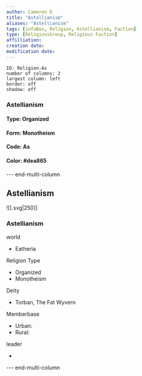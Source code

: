 ```yaml
---
author: Cameren D
title: "Astellianism"
aliases: "Astellianism"
tags: [infoBox, Religion, Astellianism, Faction]
type: [ReligiousGroup, Religious Faction]
affilliation: 
creation date:  
modification date: 
---
```



```start-multi-column  
ID: Religion-As  
number of columns: 2  
largest column: left
border: off
shadow: off
```

### Astellianism

#### Type: Organized

#### Form: Monotheism

#### Code: As

#### **Color:** #dea865

--- end-multi-column
<html>
    <div class="infobox">
        <div class="heading">
            <h2>Astellianism</h2>
        </div>
    </div>
</html>

![[.svg|250]]

<html>
    <div class="infobox">
        <div class="infobox-group">
            <div class="heading">
                <h3>Astellianism</h3>
            </div>
            <div class="infobox-datarow">
                <p class="data-heading">world</p>
                <ul class="data-content">
                    <li>Eatheria</li>
                </ul>
            </div>
            <div class="infobox-datarow">
                <p class="data-heading">Religion Type</p>
                <ul class="data-content">
                    <li>Organized</li>
                    <li>Monotheism</li>
                </ul>
            </div>
            <div class="infobox-datarow">
                <p class="data-heading">Deity</p>
                <ul class="data-content">
                    <li>Torban, The Fat Wyvern</li>
                </ul>
            </div>
            <div class="infobox-datarow">
                <p class="data-heading">Memberbase</p>
                <ul class="data-content">
                    <li>Urban: </li>
                    <li>Rural: </li>
                </ul>
            </div>
            <div class="infobox-datarow">
                <p class="data-heading">leader</p>
                <ul class="data-content">
                    <li></li>
                </ul>
            </div>
        </div>
    </div>
</div>
</html>

--- end-multi-column